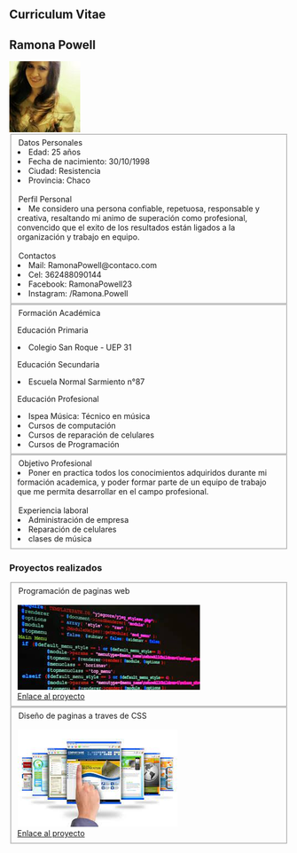 <html>
<head>
    <link rel="stylesheet" href="estilos.css">
</head>
<body>
    <heade></heade>
    <main>
        <section id="hero">
            <h1 class="titulo"> Curriculum Vitae </h1>
            <h2 class="Nombre"> Ramona Powell </h2>
            <img src="./imagen/portada/ramona.jpg">                   
        </section>
 <article> 
    <fieldset>
        <u1>
            <legend> Datos Personales </legend>
            <li>Edad: 25 años</li>
            <li>Fecha de nacimiento: 30/10/1998</li>
            <li>Ciudad: Resistencia</li>
            <li>Provincia: Chaco</li>
            <br>
            <legend> Perfil Personal </legend> 
            <li>Me considero una persona confiable, repetuosa, responsable y creativa, resaltando mi animo de superación como profesional, convencido que el exito de los resultados están ligados a la organización y trabajo en equipo.</li>
            <br>
            <legend> Contactos </legend>
            <li>Mail: RamonaPowell@contaco.com</li>
            <li>Cel: 362488090144</li>
            <li>Facebook: RamonaPowell23 </li>
            <li>Instagram: /Ramona.Powell</li>
        </u1>
    </fieldset> 
    <fieldset>
        <u1>
            <legend> Formación Académica </legend>
            <p>Educación Primaria<p>
            <li>Colegio San Roque - UEP 31 </li>
            <p>Educación Secundaria<p>
            <li>Escuela Normal Sarmiento n°87</li>
            <p>Educación Profesional<p>
            <li>Ispea Música: Técnico en música</li>
            <li>Cursos de computación</li>
            <li>Cursos de reparación de celulares</li>
            <li>Cursos de Programación</li>
        </u1>
    </fieldset> 
    <fieldset>
        <u1>
            <legend> Objetivo Profesional</legend>
            <li>Poner en practica todos los conocimientos adquiridos durante mi formación academica, y poder formar parte de un equipo de trabajo que me permita desarrollar en el campo profesional. </li>
            <br>
            <legend> Experiencia laboral</legend>
            <li>Administración de empresa</li>
            <li>Reparación de celulares</li>
            <li>clases de música</li>       
        </u1>
    </fieldset> 
 </article>
 <h3 class="subtitulo"> Proyectos realizados </h3>
<article>
    <section id="proyects"></section>
    
<fieldset> 
    <div class="proyects-detail"> 
        <legend> Programación de paginas web </legend>
        <br>
        <img src="./imagen/proyecto1/descarga.jpg">
        <br>
        <a href="https://papoyluna.github.io/mostermoon.github.io/">Enlace al proyecto</a>
    </div>
</fieldset>   
<fieldset>
    <div class="proyects-detail"> 
        <legend> Diseño de paginas a traves de CSS </legend> 
        <br>
        <img src="./imagen/proyecto2/descarga2.jpg">
        <br>
        <a href="http:/google.es">Enlace al proyecto</a>      
    </div>
</fieldset>    
</article>
    </main>   
    <footer></footer>  
</body>
</html>
